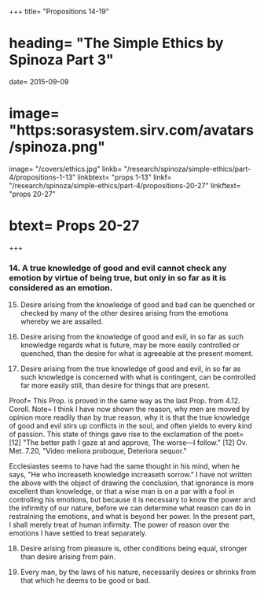 +++
title=  "Propositions 14-19"
# heading=  "The Simple Ethics by Spinoza Part 3"
date=  2015-09-09
# image=  "https:sorasystem.sirv.com/avatars/spinoza.png"
image=  "/covers/ethics.jpg"
linkb=  "/research/spinoza/simple-ethics/part-4/propositions-1-13"
linkbtext=  "props 1-13"
linkf=  "/research/spinoza/simple-ethics/part-4/propositions-20-27"
linkftext=  "props 20-27"
# btext=  Props 20-27
+++

### 14. A true knowledge of good and evil cannot check any emotion by virtue of being true, but only in so far as it is considered as an emotion. 

<!-- Proof=  An emotion is an idea, whereby the mind affirms of its body a greater or less force of existing than before (by the general Definition of the Emotions);
Therefore it has no positive quality, which can be destroyed by the presence of what is true; consequently the knowledge of good and evil cannot, by virtue of being true, restrain any emotion.
But, in so far as such knowledge is an emotion (4.8.) if it have more strength for restraining emotion, it will to that extent be able to restrain the given emotion. Q.E.D. -->

15. Desire arising from the knowledge of good and bad can be quenched or checked by many of the other desires arising from the emotions whereby we are assailed. 

<!-- Proof=  From the true knowledge of good and evil, in so far as it is an emotion, necessarily arises desire (Def. of the Emotions, 1), the strength of which is proportioned to the strength of the emotion wherefrom it arises (3.37).
But, inasmuch as this desire arises (by hypothesis) from the fact of our truly understanding anything, it follows that it is also present with us, in so far as we are active (3.1.), and must therefore be understood through our essence only (3. Def. 2);
Consequently (3.7.) its force and increase can be defined solely by human power.
Again, the desires arising from the emotions whereby we are assailed are stronger, in proportion as the said emotions are more vehement.
Wherefore their force and increase must be defined solely by the power of external causes, which, when compared with our own power, indefinitely surpass it (4.3.).
Hence the desires arising from like emotions may be more vehement, than the desire which arises from a true knowledge of good and evil, and may, consequently, control or quench it. Q.E.D.
 -->

16. Desire arising from the knowledge of good and evil, in so far as such knowledge regards what is future, may be more easily controlled or quenched, than the desire for what is agreeable at the present moment. 

<!-- Proof=  Emotion towards a thing, which we conceive as future, is fainter than emotion towards a thing that is present (4.9. Coroll.).
But desire, which arises from the true knowledge of good and evil, though it be concerned with things which are good at the moment, can be quenched or controlled by any headstrong desire (by the last Prop., the proof whereof is of universal application).
Wherefore desire arising from such knowledge, when concerned with the future, can be more easily controlled or quenched, &c. Q.E.D.
 -->

17. Desire arising from the true knowledge of good and evil, in so far as such knowledge is concerned with what is contingent, can be controlled far more easily still, than desire for things that are present. 

Proof=  This Prop. is proved in the same way as the last Prop. from 4.12. Coroll. Note=  I think I have now shown the reason, why men are moved by opinion more readily than by true reason, why it is that the true knowledge of good and evil stirs up conflicts in the soul, and often yields to every kind of passion.
This state of things gave rise to the exclamation of the poet= [12] "The better path I gaze at and approve, The worse—I follow."
[12] Ov. Met. 7.20, "Video meliora proboque, Deteriora sequor."

Ecclesiastes seems to have had the same thought in his mind, when he says, "He who increaseth knowledge increaseth sorrow."
I have not written the above with the object of drawing the conclusion, that ignorance is more excellent than knowledge, or that a wise man is on a par with a fool in controlling his emotions,
but because it is necessary to know the power and the infirmity of our nature, before we can determine what reason can do in restraining the emotions, and what is beyond her power.
In the present part, I shall merely treat of human infirmity.
The power of reason over the emotions I have settled to treat separately.

18. Desire arising from pleasure is, other conditions being equal, stronger than desire arising from pain. 

<!-- Proof=  Desire is the essence of a man (Def. of the Emotions, 1), that is, the endeavour whereby a man endeavours to persist in his own being.
Wherefore desire arising from pleasure is, by the fact of pleasure being felt, increased or helped; on the contrary, desire arising from pain is, by the fact of pain being felt, diminished or hindered.
Hence the force of desire arising from pleasure must be defined by human power together with the power of an external cause, whereas desire arising from pain must be defined by human power only.
Thus the former is the stronger of the two. Q.E.D.
Note=  In these few remarks I have explained the causes of human infirmity and inconstancy, and shown why men do not abide by the precepts of reason.
It now remains for me to show what course is marked out for us by reason, which of the emotions are in harmony with the rules of human reason, and which of them are contrary thereto.
But, before I begin to prove my Propositions in detailed geometrical fashion, it is advisable to sketch them briefly in advance, so that everyone may more readily grasp my meaning.
 
As reason makes no demands contrary to nature, it demands, that every man should love himself, should seek that which is useful to him—
I mean, that which is really useful to him, should desire everything which really brings man to greater perfection, and should, each for himself, endeavour as far as he can to preserve his own being.
This is as necessarily true, as that a whole is greater than its part. (Cf. 3.4)
 
Again, as virtue is nothing else but action in accordance with the laws of one's own nature (4. Def. 8), and as no one endeavours to preserve his own being, except in accordance with the laws of his own nature
it follows, first, that the foundation of virtue is the endeavour to preserve one's own being, and that happiness consists in man's power of preserving his own being; secondly, that virtue is to be desired for its own sake, and that there is nothing more excellent or more useful to us, for the sake of which we should desire it;
thirdly and lastly, that suicides are weak—minded, and are overcome by external causes repugnant to their nature.
Further, it follows from Postulate 4, Part 2, that we can never arrive at doing without all external things for the preservation of our being or living, so as to have no relations with things which are outside ourselves.
Again, if we consider our mind, we see that our intellect would be more imperfect, if mind were alone, and could understand nothing besides itself.
There are, then, many things outside ourselves, which are useful to us, and are, therefore, to be desired.
Of such none can be discerned more excellent, than those which are in entire agreement with our nature.
For if, for example, two individuals of entirely the same nature are united, they form a combination twice as powerful as either of them singly.
 
Therefore, to man there is nothing more useful than man—nothing more excellent for preserving their being can be wished for by men, than that all should so in all points agree,
that the minds and bodies of all should form, as it were, one single mind and one single body, and that all should, with one consent, as far as they are able, endeavour to preserve their being, and all with one consent seek what is useful to them all.
Hence, men who are governed by reason—that is, who seek what is useful to them in accordance with reason, desire for themselves nothing, which they do not also desire for the rest of mankind, and, consequently, are just, faithful, and honourable in their conduct.
 
Such are the dictates of reason, which I purposed thus briefly to indicate, before beginning to prove them in greater detail. I have taken this course, in order, if possible, to gain the attention of those who believe, that the principle that every man is bound to seek what is useful for himself is the foundation of impiety, rather than of piety and virtue.
 
Therefore, after briefly showing that the contrary is the case, I go on to prove it by the same method, as that whereby I have hitherto proceeded.
 -->

19. Every man, by the laws of his nature, necessarily desires or shrinks from that which he deems to be good or bad. 

<!-- Proof=  The knowledge of good and evil is (4.8) the emotion of pleasure or pain, in so far as we are conscious thereof;
Therefore, every man necessarily desires what he thinks good, and shrinks from what he thinks bad.
Now this appetite is nothing else but man's nature or essence (Cf. the Definition of Appetite, 3.9. note, and Def. of the Emotions, 1).
Therefore, every man, solely by the laws of his nature, desires the one, and shrinks from the other, etc. Q.E.D. -->
